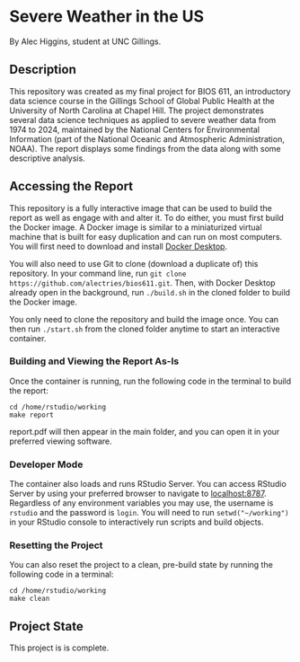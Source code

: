 # Severe Weather in the US

By Alec Higgins, student at UNC Gillings.

## Description

This repository was created as my final project for BIOS 611, an introductory data science course in the Gillings School of Global Public Health at the University of North Carolina at Chapel Hill. The project demonstrates several data science techniques as applied to severe weather data from 1974 to 2024, maintained by the National Centers for Environmental Information (part of the National Oceanic and Atmospheric Administration, NOAA). The report displays some findings from the data along with some descriptive analysis.

## Accessing the Report

This repository is a fully interactive image that can be used to build the report as well as engage with and alter it. To do either, you must first build the Docker image. A Docker image is similar to a miniaturized virtual machine that is built for easy duplication and can run on most computers. You will first need to download and install [Docker Desktop](https://www.docker.com).

You will also need to use Git to clone (download a duplicate of) this repository. In your command line, run `git clone https://github.com/alectries/bios611.git`. Then, with Docker Desktop already open in the background, run `./build.sh` in the cloned folder to build the Docker image.

You only need to clone the repository and build the image once. You can then run `./start.sh` from the cloned folder anytime to start an interactive container.

### Building and Viewing the Report As-Is

Once the container is running, run the following code in the terminal to build the report:

```         
cd /home/rstudio/working
make report
```

report.pdf will then appear in the main folder, and you can open it in your preferred viewing software.

### Developer Mode

The container also loads and runs RStudio Server. You can access RStudio Server by using your preferred browser to navigate to [localhost:8787](http://localhost:8787). Regardless of any environment variables you may use, the username is `rstudio` and the password is `login`. You will need to run `setwd("~/working")` in your RStudio console to interactively run scripts and build objects.

### Resetting the Project

You can also reset the project to a clean, pre-build state by running the following code in a terminal:

```         
cd /home/rstudio/working
make clean
```

## Project State

This project is is complete.
